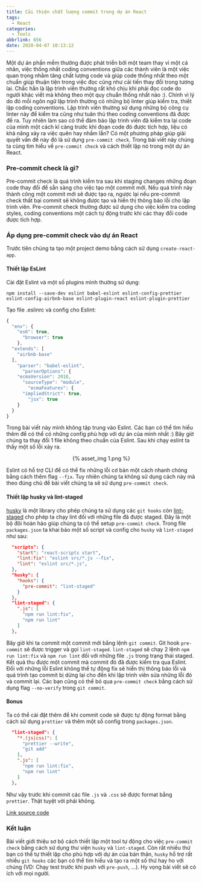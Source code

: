 ```yaml
---
title: Cải thiện chất lượng commit trong dự án React
tags:
  - React
categories:
  - Tools
abbrlink: 656
date: 2020-04-07 10:13:12
---
```


Một dự án phần mềm thường được phát triển bởi một team thay vì một cá nhân, việc thống nhất coding conventions giữa các thành viên là một việc quan trọng nhằm tăng chất lượng code và giúp code thống nhất theo một chuẩn giúp thuận tiện trong việc đọc cũng như cải tiến thay đổi trong tương lai. Chắc hẳn là lập trình viên thường rất khó chịu khi phải đọc code do người khác viết mà không theo một quy chuẩn thống nhất nào :). Chính vì lý do đó mỗi ngôn ngữ lập trình thường có những bộ linter giúp kiểm tra, thiết lập coding conventions. Lập trình viên thường sử dụng những bộ công cụ linter này để kiểm tra cũng như tuân thủ theo coding conventions đã được đề ra. Tuy nhiên làm sao có thể đảm bảo lập trình viên đã kiểm tra lại code của mình một cách kĩ càng trước khi đoạn code đó được tích hợp, liệu có khả năng xảy ra việc quên hay nhầm lẫn? Có một phương pháp giúp giải quyết vấn đề này đó là sử dụng `pre-commit check`. Trong bài viết này chúng ta cùng tìm hiểu về `pre-commit check` và cách thiết lập nó trong một dự án React.

### Pre-commit check là gì?
Pre-commit check là quá trình kiểm tra sau khi staging changes những đoạn code thay đổi để sẵn sàng cho việc tạo một commit mới.   Nếu quá trình này thành công một commit mới sẽ được tạo ra, ngược lại nếu pre-commit check thất bại commit sẽ không được tạo và hiển thị thông báo lỗi cho lập trình viên. Pre-commit check thường được sử dụng cho việc kiểm tra coding styles, coding conventions một cách tự động trước khi các thay đổi code được tích hợp.

### Áp dụng pre-commit check vào dự án React
Trước tiên chúng ta tạo một project demo bằng cách sử dụng `create-react-app`.
#### Thiết lập EsLint
Cài đặt Eslint và một số plugins mình thường sử dụng:

```
npm install --save-dev eslint babel-eslint eslint-config-prettier eslint-config-airbnb-base eslint-plugin-react eslint-plugin-prettier
```

Tạo file .eslinrc và config cho Eslint:

```javascript
{
  "env": {
    "es6": true,
      "browser": true
    },
  "extends": [
    "airbnb-base"
  ],
    "parser": "babel-eslint",
      "parserOptions": {
    "ecmaVersion": 2018,
      "sourceType": "module",
        "ecmaFeatures": {
      "impliedStrict": true,
        "jsx": true
    }
  }
}
```
Trong bài viết này mình không tập trung vào Eslint. Các bạn có thể tìm hiểu thêm để có thể có những config phù hợp với dự án của mình nhất :)
Bây giờ chúng ta thay đổi 1 file không theo chuẩn của Eslint. Sau khi chạy eslint ta thấy một số lỗi xảy ra.

<center>
{% asset_img 1.png %}
</center>

Eslint có hỗ trợ CLI để có thể fix những lỗi cơ bản một cách nhanh chóng bằng cách thêm flag `--fix`. Tuy nhiên chúng ta không sử dụng cách này mà theo đúng chủ đề bài viết chúng ta sẽ sử dụng `pre-commit check`.

#### Thiết lập husky và lint-staged
[husky](https://github.com/typicode/husky) là một library cho phép chúng ta sử dụng các `git hooks` còn [lint-staged](https://github.com/okonet/lint-staged) cho phép ta chạy lint đối với những file đã được staged. Đây là một bộ đôi hoàn hảo giúp chúng ta có thể setup `pre-commit check`.
Trong file `packages.json` ta khai báo một số script và config cho `husky` và `lint-staged` như sau:
```json
  "scripts": {
    "start": "react-scripts start",
    "lint:fix": "eslint src/*.js --fix",
    "lint": "eslint src/*.js",
  },
  "husky": {
    "hooks": {
      "pre-commit": "lint-staged"
    }
  },
  "lint-staged": {
    ".js": [
      "npm run lint:fix",
      "npm run lint"
    ]
  },
```

Bây giờ khi ta commit một commit mới bằng lệnh `git commit`. Git hook `pre-commit` sẽ được trigger và gọi `lint-staged`. `lint-staged` sẽ chạy 2 lệnh `npm run lint:fix` và `npm run lint` đối với những file `.js` trong trạng thái staged. Kết quả thu được một commit mà commit đó đã được kiểm tra qua Eslint. Đối với những lỗi Eslint không thể tự động fix sẽ hiển thị thông báo lỗi và quá trình tạo commit bị dừng lại cho đến khi lập trình viên sửa những lỗi đó và commit lại.
Các bạn cũng có thể bỏ qua `pre-commit check` bằng cách sử dụng flag `--no-verify` trong `git commit`.

#### Bonus
Ta có thể cài đặt thêm để khi commit code sẽ được tự động format bằng cách sử dụng `prettier` và thêm một số config trong `packages.json`.
```json
  "lint-staged": {
    "*.(js|css)": [
      "prettier --write",
      "git add"
    ],
    ".js": [
      "npm run lint:fix",
      "npm run lint"
    ]
  },
```
Như vậy trước khi commit các file `.js` và `.css` sẽ được format bằng `prettier`. Thật tuyệt vời phải không.

[Link source code](https://github.com/VuPhong95663/pre-commit-test)

### Kết luận
Bài viết giới thiệu sơ bộ cách thiết lập một tool tự động cho việc `pre-commit check` bằng cách sử dụng thư viện `husky` và `lint-staged`. Còn rất nhiều thứ bạn có thể tự thiết lập cho phù hợp với dự án của bản thân, `husky` hỗ trợ rất nhiều `git hooks` các bạn có thể tìm hiều và tạo ra một số thứ hay ho với chúng (VD: Chạy test trước khi push với `pre-push`, ...). Hy vọng bài viết sẽ có ích với mọi người.
